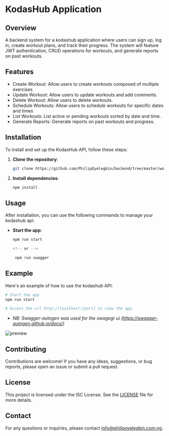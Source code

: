 # KodasHub Application

## Overview
A backend system for a kodashub application where users can sign up, log in, create workout plans, and track their progress. The system will feature JWT authentication, CRUD operations for workouts, and generate reports on past workouts.

## Features
- Create Workout: Allow users to create workouts composed of multiple exercises
- Update Workout: Allow users to update workouts and add comments.
- Delete Workout: Allow users to delete workouts.
- Schedule Workouts: Allow users to schedule workouts for specific dates and times
- List Workouts: List active or pending workouts sorted by date and time.
- Generate Reports: Generate reports on past workouts and progress.

## Installation
To install and set up the KodasHub API, follow these steps:

1. **Clone the repository**:
   ```bash
   git clone https://github.com/PhilipOyelegbin/backend/tree/master/workout-tracker.git
   ```

2. **Install dependencies**:
   ```bash
   npm install
   ```

## Usage
After installation, you can use the following commands to manage your kodashub api:

- **Start the app**:
  ```javascript
  npm run start

  <!-- or -->

   npm run swagger
  ```

## Example
Here's an example of how to use the kodashub API:

```bash
# Start the app
npm run start

# Access the url http://localhost:[port] to view the app.
```

- _NB: Swagger-autogen was used for the swagegr ui (https://swagger-autogen.github.io/docs/)_

![preview](./preview.png)

## Contributing
Contributions are welcome! If you have any ideas, suggestions, or bug reports, please open an issue or submit a pull request.

## License
This project is licensed under the ISC License. See the [LICENSE](LICENSE) file for more details.

## Contact
For any questions or inquiries, please contact [info@philipoyelegbin.com.ng](mailto:info@philipoyelegbin.com.ng).
